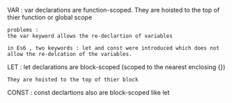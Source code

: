 VAR : 
    var declarations are function-scoped.
    They are hoisted to the top of thier function or global scope 

    problems :
    the var keyword allows the re-declartion of variables

    in Es6 , two keywords : let and const were introduced which does not allow the re-delcation of the variables.
    
LET : 
    let declarations are block-scoped (scoped to the nearest enclosing {})

    They are hoisted to the top of thier block

CONST :
    const declartions also are block-scoped like let